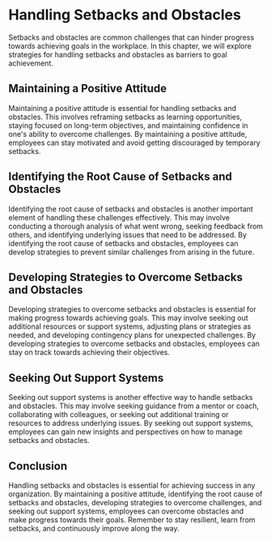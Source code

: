 Handling Setbacks and Obstacles
===================================================================================

Setbacks and obstacles are common challenges that can hinder progress towards achieving goals in the workplace. In this chapter, we will explore strategies for handling setbacks and obstacles as barriers to goal achievement.

Maintaining a Positive Attitude
-------------------------------

Maintaining a positive attitude is essential for handling setbacks and obstacles. This involves reframing setbacks as learning opportunities, staying focused on long-term objectives, and maintaining confidence in one's ability to overcome challenges. By maintaining a positive attitude, employees can stay motivated and avoid getting discouraged by temporary setbacks.

Identifying the Root Cause of Setbacks and Obstacles
----------------------------------------------------

Identifying the root cause of setbacks and obstacles is another important element of handling these challenges effectively. This may involve conducting a thorough analysis of what went wrong, seeking feedback from others, and identifying underlying issues that need to be addressed. By identifying the root cause of setbacks and obstacles, employees can develop strategies to prevent similar challenges from arising in the future.

Developing Strategies to Overcome Setbacks and Obstacles
--------------------------------------------------------

Developing strategies to overcome setbacks and obstacles is essential for making progress towards achieving goals. This may involve seeking out additional resources or support systems, adjusting plans or strategies as needed, and developing contingency plans for unexpected challenges. By developing strategies to overcome setbacks and obstacles, employees can stay on track towards achieving their objectives.

Seeking Out Support Systems
---------------------------

Seeking out support systems is another effective way to handle setbacks and obstacles. This may involve seeking guidance from a mentor or coach, collaborating with colleagues, or seeking out additional training or resources to address underlying issues. By seeking out support systems, employees can gain new insights and perspectives on how to manage setbacks and obstacles.

Conclusion
----------

Handling setbacks and obstacles is essential for achieving success in any organization. By maintaining a positive attitude, identifying the root cause of setbacks and obstacles, developing strategies to overcome challenges, and seeking out support systems, employees can overcome obstacles and make progress towards their goals. Remember to stay resilient, learn from setbacks, and continuously improve along the way.
